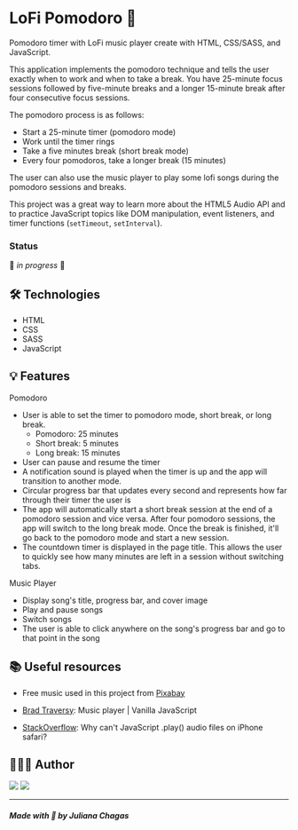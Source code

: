 # LoFi Pomodoro 🎵

Pomodoro timer with LoFi music player create with HTML, CSS/SASS, and JavaScript.

This application implements the pomodoro technique and tells the user exactly when to work and when to take a break. You have 25-minute focus sessions followed by five-minute breaks and a longer 15-minute break after four consecutive focus sessions.

The pomodoro process is as follows:

- Start a 25-minute timer (pomodoro mode)
- Work until the timer rings
- Take a five minutes break (short break mode)
- Every four pomodoros, take a longer break (15 minutes)

The user can also use the music player to play some lofi songs during the pomodoro sessions and breaks.

This project was a great way to learn more about the HTML5 Audio API and to practice JavaScript topics like DOM manipulation, event listeners, and timer functions (`setTimeout`, `setInterval`).

### Status

🚧 _in progress_ 🚧

## 🛠️ Technologies

- HTML
- CSS
- SASS
- JavaScript

## 💡 Features

Pomodoro

- User is able to set the timer to pomodoro mode, short break, or long break.
  - Pomodoro: 25 minutes
  - Short break: 5 minutes
  - Long break: 15 minutes
- User can pause and resume the timer
- A notification sound is played when the timer is up and the app will transition to another mode.
- Circular progress bar that updates every second and represents how far through their timer the user is
- The app will automatically start a short break session at the end of a pomodoro session and vice versa. After four pomodoro sessions, the app will switch to the long break mode. Once the break is finished, it'll go back to the pomodoro mode and start a new session.
- The countdown timer is displayed in the page title. This allows the user to quickly see how many minutes are left in a session without switching tabs.

Music Player

- Display song's title, progress bar, and cover image
- Play and pause songs
- Switch songs
- The user is able to click anywhere on the song's progress bar and go to that point in the song

## 📚 Useful resources

- Free music used in this project from [Pixabay](https://pixabay.com/)

- [Brad Traversy](https://www.youtube.com/watch?v=QTHRWGn_sJw&ab_channel=TraversyMedia): Music player | Vanilla JavaScript

- [StackOverflow](https://stackoverflow.com/questions/31776548/why-cant-javascript-play-audio-files-on-iphone-safari): Why can't JavaScript .play() audio files on iPhone safari?

## 👩🏻‍💻 Author

<a href="https://www.linkedin.com/in/juliana--chagas/" target="_blank"><img src="https://img.shields.io/badge/LinkedIn-0077B5?style=for-the-badge&logo=linkedin&logoColor=white"></a>
<a href="https://twitter.com/JulianaCoding" target="_blank"><img src="https://img.shields.io/badge/Twitter-1DA1F2?style=for-the-badge&logo=twitter&logoColor=white"></a>

---

##### Made with 💜 by Juliana Chagas
